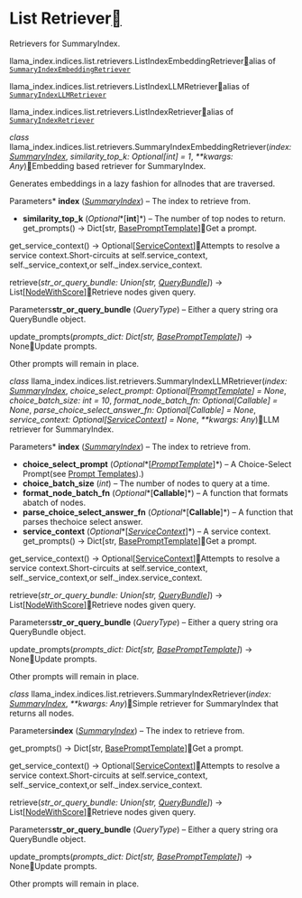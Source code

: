 List Retriever[](#module-llama_index.indices.list.retrievers "Permalink to this heading")
==========================================================================================

Retrievers for SummaryIndex.

llama\_index.indices.list.retrievers.ListIndexEmbeddingRetriever[](#llama_index.indices.list.retrievers.ListIndexEmbeddingRetriever "Permalink to this definition")alias of [`SummaryIndexEmbeddingRetriever`](#llama_index.indices.list.retrievers.SummaryIndexEmbeddingRetriever "llama_index.indices.list.retrievers.SummaryIndexEmbeddingRetriever")

llama\_index.indices.list.retrievers.ListIndexLLMRetriever[](#llama_index.indices.list.retrievers.ListIndexLLMRetriever "Permalink to this definition")alias of [`SummaryIndexLLMRetriever`](#llama_index.indices.list.retrievers.SummaryIndexLLMRetriever "llama_index.indices.list.retrievers.SummaryIndexLLMRetriever")

llama\_index.indices.list.retrievers.ListIndexRetriever[](#llama_index.indices.list.retrievers.ListIndexRetriever "Permalink to this definition")alias of [`SummaryIndexRetriever`](#llama_index.indices.list.retrievers.SummaryIndexRetriever "llama_index.indices.list.retrievers.SummaryIndexRetriever")

*class* llama\_index.indices.list.retrievers.SummaryIndexEmbeddingRetriever(*index: [SummaryIndex](../../indices/list.html#llama_index.indices.list.SummaryIndex "llama_index.indices.list.base.SummaryIndex")*, *similarity\_top\_k: Optional[int] = 1*, *\*\*kwargs: Any*)[](#llama_index.indices.list.retrievers.SummaryIndexEmbeddingRetriever "Permalink to this definition")Embedding based retriever for SummaryIndex.

Generates embeddings in a lazy fashion for allnodes that are traversed.

Parameters* **index** ([*SummaryIndex*](../../indices/list.html#llama_index.indices.list.SummaryIndex "llama_index.indices.list.SummaryIndex")) – The index to retrieve from.
* **similarity\_top\_k** (*Optional**[**int**]*) – The number of top nodes to return.
get\_prompts() → Dict[str, [BasePromptTemplate](../../prompts.html#llama_index.prompts.base.BasePromptTemplate "llama_index.prompts.base.BasePromptTemplate")][](#llama_index.indices.list.retrievers.SummaryIndexEmbeddingRetriever.get_prompts "Permalink to this definition")Get a prompt.

get\_service\_context() → Optional[[ServiceContext](../../service_context.html#llama_index.indices.service_context.ServiceContext "llama_index.indices.service_context.ServiceContext")][](#llama_index.indices.list.retrievers.SummaryIndexEmbeddingRetriever.get_service_context "Permalink to this definition")Attempts to resolve a service context.Short-circuits at self.service\_context, self.\_service\_context,or self.\_index.service\_context.

retrieve(*str\_or\_query\_bundle: Union[str, [QueryBundle](../query_bundle.html#llama_index.indices.query.schema.QueryBundle "llama_index.indices.query.schema.QueryBundle")]*) → List[[NodeWithScore](../../node.html#llama_index.schema.NodeWithScore "llama_index.schema.NodeWithScore")][](#llama_index.indices.list.retrievers.SummaryIndexEmbeddingRetriever.retrieve "Permalink to this definition")Retrieve nodes given query.

Parameters**str\_or\_query\_bundle** (*QueryType*) – Either a query string ora QueryBundle object.

update\_prompts(*prompts\_dict: Dict[str, [BasePromptTemplate](../../prompts.html#llama_index.prompts.base.BasePromptTemplate "llama_index.prompts.base.BasePromptTemplate")]*) → None[](#llama_index.indices.list.retrievers.SummaryIndexEmbeddingRetriever.update_prompts "Permalink to this definition")Update prompts.

Other prompts will remain in place.

*class* llama\_index.indices.list.retrievers.SummaryIndexLLMRetriever(*index: [SummaryIndex](../../indices/list.html#llama_index.indices.list.SummaryIndex "llama_index.indices.list.base.SummaryIndex")*, *choice\_select\_prompt: Optional[[PromptTemplate](../../prompts.html#llama_index.prompts.base.PromptTemplate "llama_index.prompts.base.PromptTemplate")] = None*, *choice\_batch\_size: int = 10*, *format\_node\_batch\_fn: Optional[Callable] = None*, *parse\_choice\_select\_answer\_fn: Optional[Callable] = None*, *service\_context: Optional[[ServiceContext](../../service_context.html#llama_index.indices.service_context.ServiceContext "llama_index.indices.service_context.ServiceContext")] = None*, *\*\*kwargs: Any*)[](#llama_index.indices.list.retrievers.SummaryIndexLLMRetriever "Permalink to this definition")LLM retriever for SummaryIndex.

Parameters* **index** ([*SummaryIndex*](../../indices/list.html#llama_index.indices.list.SummaryIndex "llama_index.indices.list.SummaryIndex")) – The index to retrieve from.
* **choice\_select\_prompt** (*Optional**[*[*PromptTemplate*](../../prompts.html#llama_index.prompts.base.PromptTemplate "llama_index.prompts.base.PromptTemplate")*]*) – A Choice-Select Prompt(see [Prompt Templates](../../prompts.html#prompt-templates)).)
* **choice\_batch\_size** (*int*) – The number of nodes to query at a time.
* **format\_node\_batch\_fn** (*Optional**[**Callable**]*) – A function that formats abatch of nodes.
* **parse\_choice\_select\_answer\_fn** (*Optional**[**Callable**]*) – A function that parses thechoice select answer.
* **service\_context** (*Optional**[*[*ServiceContext*](../../service_context.html#llama_index.indices.service_context.ServiceContext "llama_index.indices.service_context.ServiceContext")*]*) – A service context.
get\_prompts() → Dict[str, [BasePromptTemplate](../../prompts.html#llama_index.prompts.base.BasePromptTemplate "llama_index.prompts.base.BasePromptTemplate")][](#llama_index.indices.list.retrievers.SummaryIndexLLMRetriever.get_prompts "Permalink to this definition")Get a prompt.

get\_service\_context() → Optional[[ServiceContext](../../service_context.html#llama_index.indices.service_context.ServiceContext "llama_index.indices.service_context.ServiceContext")][](#llama_index.indices.list.retrievers.SummaryIndexLLMRetriever.get_service_context "Permalink to this definition")Attempts to resolve a service context.Short-circuits at self.service\_context, self.\_service\_context,or self.\_index.service\_context.

retrieve(*str\_or\_query\_bundle: Union[str, [QueryBundle](../query_bundle.html#llama_index.indices.query.schema.QueryBundle "llama_index.indices.query.schema.QueryBundle")]*) → List[[NodeWithScore](../../node.html#llama_index.schema.NodeWithScore "llama_index.schema.NodeWithScore")][](#llama_index.indices.list.retrievers.SummaryIndexLLMRetriever.retrieve "Permalink to this definition")Retrieve nodes given query.

Parameters**str\_or\_query\_bundle** (*QueryType*) – Either a query string ora QueryBundle object.

update\_prompts(*prompts\_dict: Dict[str, [BasePromptTemplate](../../prompts.html#llama_index.prompts.base.BasePromptTemplate "llama_index.prompts.base.BasePromptTemplate")]*) → None[](#llama_index.indices.list.retrievers.SummaryIndexLLMRetriever.update_prompts "Permalink to this definition")Update prompts.

Other prompts will remain in place.

*class* llama\_index.indices.list.retrievers.SummaryIndexRetriever(*index: [SummaryIndex](../../indices/list.html#llama_index.indices.list.SummaryIndex "llama_index.indices.list.base.SummaryIndex")*, *\*\*kwargs: Any*)[](#llama_index.indices.list.retrievers.SummaryIndexRetriever "Permalink to this definition")Simple retriever for SummaryIndex that returns all nodes.

Parameters**index** ([*SummaryIndex*](../../indices/list.html#llama_index.indices.list.SummaryIndex "llama_index.indices.list.SummaryIndex")) – The index to retrieve from.

get\_prompts() → Dict[str, [BasePromptTemplate](../../prompts.html#llama_index.prompts.base.BasePromptTemplate "llama_index.prompts.base.BasePromptTemplate")][](#llama_index.indices.list.retrievers.SummaryIndexRetriever.get_prompts "Permalink to this definition")Get a prompt.

get\_service\_context() → Optional[[ServiceContext](../../service_context.html#llama_index.indices.service_context.ServiceContext "llama_index.indices.service_context.ServiceContext")][](#llama_index.indices.list.retrievers.SummaryIndexRetriever.get_service_context "Permalink to this definition")Attempts to resolve a service context.Short-circuits at self.service\_context, self.\_service\_context,or self.\_index.service\_context.

retrieve(*str\_or\_query\_bundle: Union[str, [QueryBundle](../query_bundle.html#llama_index.indices.query.schema.QueryBundle "llama_index.indices.query.schema.QueryBundle")]*) → List[[NodeWithScore](../../node.html#llama_index.schema.NodeWithScore "llama_index.schema.NodeWithScore")][](#llama_index.indices.list.retrievers.SummaryIndexRetriever.retrieve "Permalink to this definition")Retrieve nodes given query.

Parameters**str\_or\_query\_bundle** (*QueryType*) – Either a query string ora QueryBundle object.

update\_prompts(*prompts\_dict: Dict[str, [BasePromptTemplate](../../prompts.html#llama_index.prompts.base.BasePromptTemplate "llama_index.prompts.base.BasePromptTemplate")]*) → None[](#llama_index.indices.list.retrievers.SummaryIndexRetriever.update_prompts "Permalink to this definition")Update prompts.

Other prompts will remain in place.

